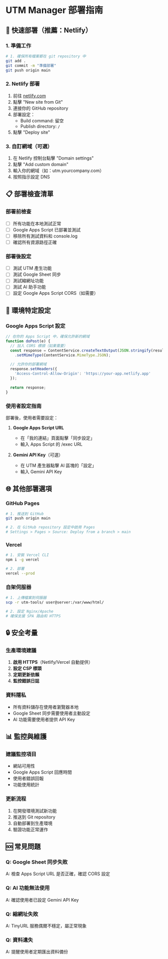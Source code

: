 # UTM Manager 部署指南

## 🚀 快速部署（推薦：Netlify）

### 1. 準備工作
```bash
# 1. 確保所有檔案都在 git repository 中
git add .
git commit -m "準備部署"
git push origin main
```

### 2. Netlify 部署
1. 前往 [netlify.com](https://netlify.com)
2. 點擊 "New site from Git"
3. 連接你的 GitHub repository
4. 部署設定：
   - Build command: 留空
   - Publish directory: `/`
5. 點擊 "Deploy site"

### 3. 自訂網域（可選）
1. 在 Netlify 控制台點擊 "Domain settings"
2. 點擊 "Add custom domain"
3. 輸入你的網域（如：utm.yourcompany.com）
4. 按照指示設定 DNS

## 📋 部署檢查清單

### 部署前檢查
- [ ] 所有功能在本地測試正常
- [ ] Google Apps Script 已部署並測試
- [ ] 移除所有測試資料和 console.log
- [ ] 確認所有資源路徑正確

### 部署後設定
- [ ] 測試 UTM 產生功能
- [ ] 測試 Google Sheet 同步
- [ ] 測試縮網址功能
- [ ] 測試 AI 助手功能
- [ ] 設定 Google Apps Script CORS（如需要）

## 🔧 環境特定設定

### Google Apps Script 設定
```javascript
// 在你的 Apps Script 中，確保允許新的網域
function doPost(e) {
  // 加入 CORS 標頭（如果需要）
  const response = ContentService.createTextOutput(JSON.stringify(result))
    .setMimeType(ContentService.MimeType.JSON);
  
  // 允許你的部署網域
  response.setHeaders({
    'Access-Control-Allow-Origin': 'https://your-app.netlify.app'
  });
  
  return response;
}
```

### 使用者設定指南
部署後，使用者需要設定：

1. **Google Apps Script URL**
   - 在「我的連結」頁面點擊「同步設定」
   - 輸入 Apps Script 的 /exec URL

2. **Gemini API Key**（可選）
   - 在 UTM 產生器點擊 AI 區塊的「設定」
   - 輸入 Gemini API Key

## 🌐 其他部署選項

### GitHub Pages
```bash
# 1. 推送到 GitHub
git push origin main

# 2. 在 GitHub repository 設定中啟用 Pages
# Settings > Pages > Source: Deploy from a branch > main
```

### Vercel
```bash
# 1. 安裝 Vercel CLI
npm i -g vercel

# 2. 部署
vercel --prod
```

### 自架伺服器
```bash
# 1. 上傳檔案到伺服器
scp -r utm-tools/ user@server:/var/www/html/

# 2. 設定 Nginx/Apache
# 確保支援 SPA 路由和 HTTPS
```

## 🔒 安全考量

### 生產環境建議
1. **啟用 HTTPS**（Netlify/Vercel 自動提供）
2. **設定 CSP 標頭**
3. **定期更新依賴**
4. **監控錯誤日誌**

### 資料隱私
- 所有資料儲存在使用者瀏覽器本地
- Google Sheet 同步需要使用者主動設定
- AI 功能需要使用者提供 API Key

## 📊 監控與維護

### 建議監控項目
- 網站可用性
- Google Apps Script 回應時間
- 使用者錯誤回報
- 功能使用統計

### 更新流程
1. 在開發環境測試新功能
2. 推送到 Git repository
3. 自動部署到生產環境
4. 驗證功能正常運作

## 🆘 常見問題

### Q: Google Sheet 同步失敗
A: 檢查 Apps Script URL 是否正確，確認 CORS 設定

### Q: AI 功能無法使用
A: 確認使用者已設定 Gemini API Key

### Q: 縮網址失敗
A: TinyURL 服務偶爾不穩定，屬正常現象

### Q: 資料遺失
A: 提醒使用者定期匯出資料備份